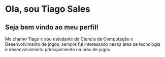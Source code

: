 # Ola, sou Tiago Sales
## Seja bem vindo ao meu perfil!
<p> 
  Me chamo Tiago e sou estudante de Ciencia da Computação e Desenvolvimento de jogos, sempre fui interessado nessa area de tecnologia e desenvolvimento principalmente na area de jogos 
</p>
